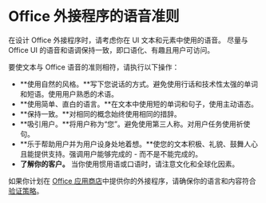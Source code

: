 # Office 外接程序的语音准则

在设计 Office 外接程序时，请考虑你在 UI 文本和元素中使用的语音。 尽量与 Office UI 的语音和语调保持一致，即口语化、有趣且用户可访问。 

要使文本与 Office 语音的准则相符，请执行以下操作：

- **使用自然的风格。**写下您说话的方式。避免使用行话和技术性太强的单词和短语。使用用户熟悉的术语。
- **使用简单、直白的语言。**在文本中使用短的单词和句子，使用主动语态。 
- **保持一致。**对相同的概念始终使用相同的措辞。
- **吸引用户。**将用户称为“您”。避免使用第三人称。对用户任务使用祈使句。
- **乐于帮助用户并为用户设身处地着想。**使您的文本积极、礼貌、鼓舞人心且能提供支持。强调用户能够完成的 - 而不是不能完成的。
- **了解你的客户。** 当你使用惯用语或口语时，请注意文化和全球化因素。

如果你计划在 [Office 应用商店](https://msdn.microsoft.com/EN-US/library/dn708487.aspx)中提供你的外接程序，请确保你的语言和内容符合[验证策略](https://msdn.microsoft.com/EN-US/library/office/jj220035.aspx)。

